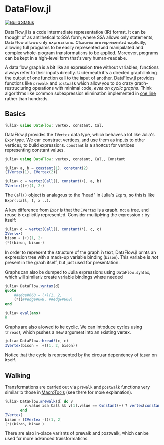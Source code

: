 # DataFlow.jl

[![Build Status](https://travis-ci.org/MikeInnes/DataFlow.jl.svg?branch=master)](https://travis-ci.org/MikeInnes/DataFlow.jl)

DataFlow.jl is a code intermediate representation (IR) format. It can be thought of as antithetical to SSA form; where SSA allows only statements, DataFlow allows only expressions. Closures are represented explicitly, allowing full programs to be easily represented and manipulated and complex whole-program transformations to be applied. Moreover, programs can be kept in a high-level form that's very human-readable.

A data flow graph is a bit like an expression tree without variables; functions always refer to their inputs directly. Underneath it's a directed graph linking the output of one function call to the input of another. DataFlow.jl provides functions like `prewalk` and `postwalk` which allow you to do crazy graph-restructuring operations with minimal code, *even on cyclic graphs*. Think algorithms like common subexpression elimination implemented in [one line](https://github.com/MikeInnes/DataFlow.jl/blob/d5899a47ed052190e655afdf1510e021ad95d09d/src/operations.jl#L2) rather than hundreds.

## Basics

```julia
julia> using DataFlow: vertex, constant, Call
```

DataFlow.jl provides the `IVertex` data type, which behaves a lot like Julia's `Expr` type. We can construct vertices, and use them as inputs to other vertices, to build expressions. `constant` is a shortcut for vertices representing constant values.

```julia
julia> using DataFlow: vertex, constant, Call, Constant

julia> a, b = constant(1), constant(2)
(IVertex(1), IVertex(2))

julia> c = vertex(Call(), constant(+), a, b)
IVertex((+)(1, 2))
```

The `Call()` object is analagous to the "head" in Julia's `Expr`s, so this is like `Expr(:call, f, x...)`.

A key difference from `Expr` is that the `IVertex` is a graph, not a tree, and reuse is explicitly represented. Consider multiplying the expression `c` by itself:

```julia
julia> d = vertex(Call(), constant(*), c, c)
IVertex(
bison = (+)(1, 2)
(*)(bison, bison))
```

In order to represent the structure of the graph in text, DataFlow.jl prints an expression tree with a made-up variable binding (`bison`). This variable is _not_ present in the graph itself, but just used for presentation.

Graphs can also be dumped to Julia expressions using `DataFlow.syntax`, which will similarly create variable bindings where needed.

```julia
julia> DataFlow.syntax(d)
quote
    ##edge#668 = (+)(1, 2)
    (*)(##edge#668, ##edge#668)
end

julia> eval(ans)
9
```

Graphs are also allowed to be cyclic. We can introduce cycles using `thread!`, which pushes a new argument into an existing vertex.

```julia
julia> DataFlow.thread!(c, c)
IVertex(bison = (+)(1, 2, bison))
```

Notice that the cycle is represented by the circular dependency of `bison` on itself.

## Walking

Transformations are carried out via `prewalk` and `postwalk` functions very similar to those in [MacroTools](https://github.com/MikeInnes/MacroTools.jl) (see there for more explanation).

```julia
julia> DataFlow.prewalk(d) do v
         v.value isa Call && v[1].value == Constant(+) ? vertex(constant(-), v[2:end]...) : v
       end
IVertex(
bison = (IVertex(-))(1, 2)
(*)(bison, bison))
```

There are also in-place variants of prewalk and postwalk, which can be used for more advanced transformations.
